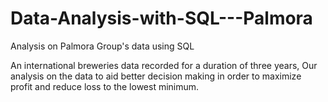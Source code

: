 # Data-Analysis-with-SQL---Palmora
Analysis on Palmora Group's data using SQL

An international breweries data recorded for a duration of three years, Our analysis on the data to aid better decision making in order to maximize
profit and reduce loss to the lowest minimum.
